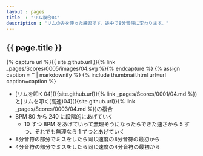 ```yaml
---
layout : pages
title  : "リム複合04"
description : "リムのみを使った練習です。途中で8分音符に変わります。"
---
```


## {{ page.title }}

{% capture url %}{{ site.github.url }}{% link _pages/Scores/0005/images/04.svg %}{% endcapture %}
{% assign caption = '' | markdownify %}
{% include thumbnail.html url=url caption=caption %}

* [リムを叩く04]({{site.github.url}}{% link _pages/Scores/0001/04.md %})と[リムを叩く(高速)04]({{site.github.url}}{% link _pages/Scores/0003/04.md %})の複合
* BPM 80 から 240 に段階的にあげていく
  * 10 ずつ BPM をあげていって無理そうになったらできた速さから 5 ずつ、それでも無理なら 1 ずつとあげていく
* 8分音符の部分でミスをしたら同じ速度の8分音符の最初から
* 4分音符の部分でミスをしたら同じ速度の4分音符の最初から